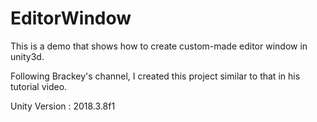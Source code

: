 # EditorWindow
This is a demo that shows how to create custom-made editor window in unity3d.

Following Brackey's channel, I created this project similar to that in his tutorial video.

Unity Version : 2018.3.8f1


